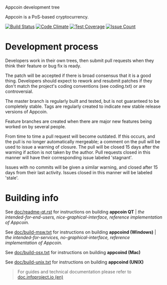 Appcoin development tree

Appcoin is a PoS-based cryptocurrency.

[![Build Status](https://travis-ci.org/infoproject/info.svg?branch=master)](https://travis-ci.org/infoproject/info) [![Code Climate](https://codeclimate.com/github/infoproject/info/badges/gpa.svg)](https://codeclimate.com/github/infoproject/info) [![Test Coverage](https://codeclimate.com/github/infoproject/info/badges/coverage.svg)](https://codeclimate.com/github/infoproject/info/coverage) [![Issue Count](https://codeclimate.com/github/infoproject/info/badges/issue_count.svg)](https://codeclimate.com/github/infoproject/info)

Development process
===========================

Developers work in their own trees, then submit pull requests when
they think their feature or bug fix is ready.

The patch will be accepted if there is broad consensus that it is a
good thing.  Developers should expect to rework and resubmit patches
if they don't match the project's coding conventions (see coding.txt)
or are controversial.

The master branch is regularly built and tested, but is not guaranteed
to be completely stable. Tags are regularly created to indicate new
stable release versions of Appcoin.

Feature branches are created when there are major new features being
worked on by several people.

From time to time a pull request will become outdated. If this occurs, and
the pull is no longer automatically mergeable; a comment on the pull will
be used to issue a warning of closure. The pull will be closed 15 days
after the warning if action is not taken by the author. Pull requests closed
in this manner will have their corresponding issue labeled 'stagnant'.

Issues with no commits will be given a similar warning, and closed after
15 days from their last activity. Issues closed in this manner will be 
labeled 'stale'.

Building info
===========================

See [doc/readme-qt.rst](https://github.com/infoproject/info/blob/master/doc/readme-qt.rst) for instructions on building **appcoin QT** | *the intended-for-end-users, nice-graphical-interface, reference implementation of Appcoin.*

See [doc/build-msw.txt](https://github.com/infoproject/info/blob/master/doc/build-msw.txt) for instructions on building **appcoind (Windows)** | *the intended-for-services, no-graphical-interface, reference implementation of Appcoin.*

See [doc/build-osx.txt](https://github.com/infoproject/info/blob/master/doc/build-osx.txt) for instructions on building **appcoind (Mac)**

See [doc/build-unix.txt](https://github.com/infoproject/info/blob/master/doc/build-unix.txt) for instructions on building **appcoind (UNIX)**


> For guides and technical documentation please refer to [doc.infoproject.io (en)](https://infoproject.io/en/documentation)
